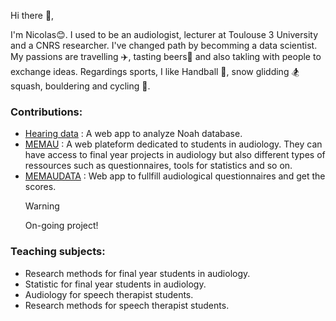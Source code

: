 Hi there 👋, 

I'm Nicolas😊. I used to be an audiologist, lecturer  at Toulouse 3 University and a CNRS researcher. I've changed path by becomming a data scientist.
My passions are travelling ✈️, tasting beers🍻 and also takling with people to exchange ideas. Regardings sports, I like Handball 🤾, snow glidding 🏂
squash, bouldering and cycling 🚴.

### Contributions:

- [Hearing data](https://hearingdata.streamlit.app/) : A web app to analyze Noah database.
- [MEMAU](https://memau.eu/) : A web plateform dedicated to students in audiology. They can have access to final year projects in audiology but also different types of ressources
such as questionnaires, tools for statistics and so on.
- [MEMAUDATA](https://data.memau.eu/) : Web app to fullfill audiological questionnaires and get the scores.
  >[!WARNING]
  >On-going project!
  
### Teaching subjects:

- Research methods for final year students in audiology.
- Statistic for final year students in audiology.
- Audiology for speech therapist students.
- Research methods for speech therapist students.

